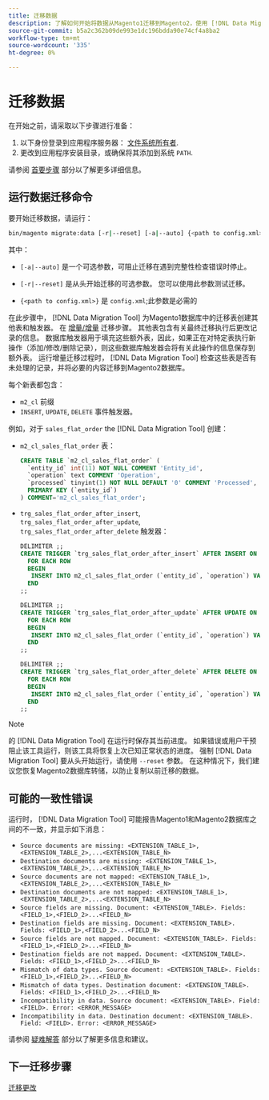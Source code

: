 ```yaml
---
title: 迁移数据
description: 了解如何开始将数据从Magento1迁移到Magento2，使用 [!DNL Data Migration Tool].
source-git-commit: b5a2c362b09de993e1dc196bdda90e74cf4a8ba2
workflow-type: tm+mt
source-wordcount: '335'
ht-degree: 0%

---
```



# 迁移数据

在开始之前，请采取以下步骤进行准备：

1. 以下身份登录到应用程序服务器： [文件系统所有者](https://devdocs.magento.com/guides/v2.4/install-gde/prereq/file-sys-perms-over.html).
1. 更改到应用程序安装目录，或确保将其添加到系统 `PATH`.

请参阅 [首要步骤](overview.md#first-steps) 部分以了解更多详细信息。

## 运行数据迁移命令

要开始迁移数据，请运行：

```bash
bin/magento migrate:data [-r|--reset] [-a|--auto] {<path to config.xml>}
```

其中：

* `[-a|--auto]` 是一个可选参数，可阻止迁移在遇到完整性检查错误时停止。

* `[-r|--reset]` 是从头开始迁移的可选参数。 您可以使用此参数测试迁移。

* `{<path to config.xml>}` 是 `config.xml`;此参数是必需的

在此步骤中， [!DNL Data Migration Tool] 为Magento1数据库中的迁移表创建其他表和触发器。 在 [增量/增量](delta.md) 迁移步骤。 其他表包含有关最终迁移执行后更改记录的信息。 数据库触发器用于填充这些额外表，因此，如果正在对特定表执行新操作（添加/修改/删除记录），则这些数据库触发器会将有关此操作的信息保存到额外表。 运行增量迁移过程时， [!DNL Data Migration Tool] 检查这些表是否有未处理的记录，并将必要的内容迁移到Magento2数据库。

每个新表都包含：

* `m2_cl` 前缀
* `INSERT`, `UPDATE`, `DELETE` 事件触发器。

例如，对于 `sales_flat_order` the [!DNL Data Migration Tool] 创建：

* `m2_cl_sales_flat_order` 表：

   ```sql
   CREATE TABLE `m2_cl_sales_flat_order` (
     `entity_id` int(11) NOT NULL COMMENT 'Entity_id',
     `operation` text COMMENT 'Operation',
     `processed` tinyint(1) NOT NULL DEFAULT '0' COMMENT 'Processed',
     PRIMARY KEY (`entity_id`)
   ) COMMENT='m2_cl_sales_flat_order';
   ```

* `trg_sales_flat_order_after_insert`, `trg_sales_flat_order_after_update`, `trg_sales_flat_order_after_delete` 触发器：

   ```sql
   DELIMITER ;;
   CREATE TRIGGER `trg_sales_flat_order_after_insert` AFTER INSERT ON `sales_flat_order`
     FOR EACH ROW
     BEGIN
      INSERT INTO m2_cl_sales_flat_order (`entity_id`, `operation`) VALUES (NEW.entity_id, 'INSERT')ON DUPLICATE KEY UPDATE operation = 'INSERT';
     END
   ;;
   
   DELIMITER ;;
   CREATE TRIGGER `trg_sales_flat_order_after_update` AFTER UPDATE ON `sales_flat_order`
     FOR EACH ROW
     BEGIN
      INSERT INTO m2_cl_sales_flat_order (`entity_id`, `operation`) VALUES (NEW.entity_id, 'UPDATE') ON DUPLICATE KEY UPDATE operation = 'UPDATE';
     END
   ;;
   
   DELIMITER ;;
   CREATE TRIGGER `trg_sales_flat_order_after_delete` AFTER DELETE ON `sales_flat_order`
     FOR EACH ROW
     BEGIN
      INSERT INTO m2_cl_sales_flat_order (`entity_id`, `operation`) VALUES (OLD.entity_id, 'DELETE')ON DUPLICATE KEY UPDATE operation = 'DELETE';
     END
   ;;
   ```

>[!NOTE]
>
>的 [!DNL Data Migration Tool] 在运行时保存其当前进度。 如果错误或用户干预阻止该工具运行，则该工具将恢复上次已知正常状态的进度。 强制 [!DNL Data Migration Tool] 要从头开始运行，请使用 `--reset` 参数。 在这种情况下，我们建议您恢复Magento2数据库转储，以防止复制以前迁移的数据。


## 可能的一致性错误

运行时， [!DNL Data Migration Tool] 可能报告Magento1和Magento2数据库之间的不一致，并显示如下消息：

* `Source documents are missing: <EXTENSION_TABLE_1>,<EXTENSION_TABLE_2>,...<EXTENSION_TABLE_N>`
* `Destination documents are missing: <EXTENSION_TABLE_1>,<EXTENSION_TABLE_2>,...<EXTENSION_TABLE_N>`
* `Source documents are not mapped: <EXTENSION_TABLE_1>,<EXTENSION_TABLE_2>,...<EXTENSION_TABLE_N>`
* `Destination documents are not mapped: <EXTENSION_TABLE_1>,<EXTENSION_TABLE_2>,...<EXTENSION_TABLE_N>`
* `Source fields are missing. Document: <EXTENSION_TABLE>. Fields: <FIELD_1>,<FIELD_2>...<FIELD_N>`
* `Destination fields are missing. Document: <EXTENSION_TABLE>. Fields: <FIELD_1>,<FIELD_2>...<FIELD_N>`
* `Source fields are not mapped. Document: <EXTENSION_TABLE>. Fields: <FIELD_1>,<FIELD_2>...<FIELD_N>`
* `Destination fields are not mapped. Document: <EXTENSION_TABLE>. Fields: <FIELD_1>,<FIELD_2>...<FIELD_N>`
* `Mismatch of data types. Source document: <EXTENSION_TABLE>. Fields: <FIELD_1>,<FIELD_2>...<FIELD_N>`
* `Mismatch of data types. Destination document: <EXTENSION_TABLE>. Fields: <FIELD_1>,<FIELD_2>...<FIELD_N>`
* `Incompatibility in data. Source document: <EXTENSION_TABLE>. Field: <FIELD>. Error: <ERROR_MESSAGE>`
* `Incompatibility in data. Destination document: <EXTENSION_TABLE>. Field: <FIELD>. Error: <ERROR_MESSAGE>`

请参阅 [疑难解答](https://support.magento.com/hc/en-us/articles/360033020451) 部分以了解更多信息和建议。

## 下一迁移步骤

[迁移更改](delta.md)
